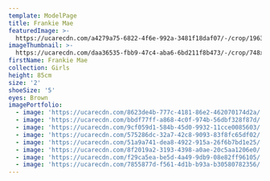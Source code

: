 ```yaml
---
template: ModelPage
title: Frankie Mae
featuredImage: >-
  https://ucarecdn.com/a4279a75-6822-4f6e-992a-3481f18daf07/-/crop/1963x998/0,109/-/preview/
imageThumbnail: >-
  https://ucarecdn.com/daa36535-fbb9-47c4-aba6-6bd211f8b473/-/crop/748x987/691,87/-/preview/
firstName: Frankie Mae
collection: Girls
height: 85cm
size: '2'
shoeSize: '5'
eyes: Brown
imagePortfolio:
  - image: 'https://ucarecdn.com/8623de4b-777c-4181-86e2-462070174d2a/'
  - image: 'https://ucarecdn.com/bbdf77ff-a868-4c0f-974b-56dbf328f87d/'
  - image: 'https://ucarecdn.com/9cf059d1-584b-45d0-9932-11cce0085603/'
  - image: 'https://ucarecdn.com/575286dc-32a7-42c8-9093-83f8fc65df02/'
  - image: 'https://ucarecdn.com/51a9a741-dea8-4922-915a-26f6b7bd1e25/'
  - image: 'https://ucarecdn.com/8f2019a2-3193-4398-a0ae-20c5aa1206e0/'
  - image: 'https://ucarecdn.com/f29ca5ea-be5d-4a49-9db9-08e82ff96105/'
  - image: 'https://ucarecdn.com/7855877d-f561-4d1b-b93a-b30580782356/'
---
```


